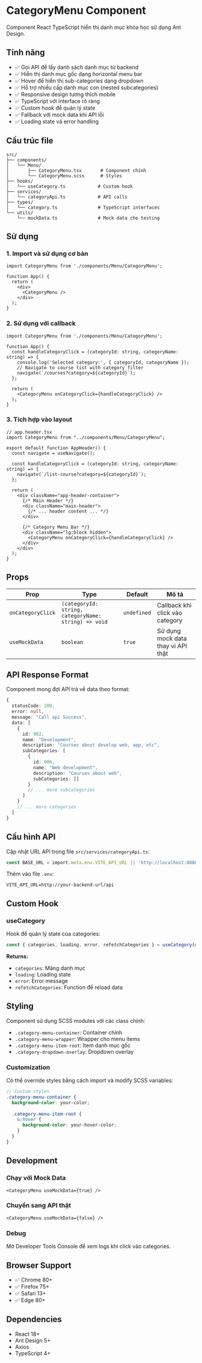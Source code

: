 # CategoryMenu Component

Component React TypeScript hiển thị danh mục khóa học sử dụng Ant Design.

## Tính năng

- ✅ Gọi API để lấy danh sách danh mục từ backend
- ✅ Hiển thị danh mục gốc dạng horizontal menu bar
- ✅ Hover để hiển thị sub-categories dạng dropdown
- ✅ Hỗ trợ nhiều cấp danh mục con (nested subcategories)
- ✅ Responsive design tương thích mobile
- ✅ TypeScript với interface rõ ràng
- ✅ Custom hook để quản lý state
- ✅ Fallback với mock data khi API lỗi
- ✅ Loading state và error handling

## Cấu trúc file

```
src/
├── components/
│   └── Menu/
│       ├── CategoryMenu.tsx       # Component chính
│       └── CategoryMenu.scss      # Styles
├── hooks/
│   └── useCategory.ts            # Custom hook
├── services/
│   └── categoryApi.ts            # API calls
├── types/
│   └── category.ts               # TypeScript interfaces
└── utils/
    └── mockData.ts               # Mock data cho testing
```

## Sử dụng

### 1. Import và sử dụng cơ bản

```tsx
import CategoryMenu from './components/Menu/CategoryMenu';

function App() {
  return (
    <div>
      <CategoryMenu />
    </div>
  );
}
```

### 2. Sử dụng với callback

```tsx
import CategoryMenu from './components/Menu/CategoryMenu';

function App() {
  const handleCategoryClick = (categoryId: string, categoryName: string) => {
    console.log('Selected category:', { categoryId, categoryName });
    // Navigate to course list with category filter
    navigate(`/courses?category=${categoryId}`);
  };

  return (
    <CategoryMenu onCategoryClick={handleCategoryClick} />
  );
}
```

### 3. Tích hợp vào layout

```tsx
// app.header.tsx
import CategoryMenu from "../components/Menu/CategoryMenu";

export default function AppHeader() {
  const navigate = useNavigate();
  
  const handleCategoryClick = (categoryId: string, categoryName: string) => {
    navigate(`/list-course?category=${categoryId}`);
  };

  return (
    <div className="app-header-container">
      {/* Main Header */}
      <div className="main-header">
        {/* ... header content ... */}
      </div>
      
      {/* Category Menu Bar */}
      <div className="lg:block hidden">
        <CategoryMenu onCategoryClick={handleCategoryClick} />
      </div>
    </div>
  );
}
```

## Props

| Prop | Type | Default | Mô tả |
|------|------|---------|-------|
| `onCategoryClick` | `(categoryId: string, categoryName: string) => void` | `undefined` | Callback khi click vào category |
| `useMockData` | `boolean` | `true` | Sử dụng mock data thay vì API thật |

## API Response Format

Component mong đợi API trả về data theo format:

```typescript
{
  statusCode: 200,
  error: null,
  message: "Call api Success",
  data: [
    {
      id: 902,
      name: "Development",
      description: "Courses about develop web, app, etc",
      subCategories: [
        {
          id: 906,
          name: "Web development", 
          description: "Courses about web",
          subCategories: []
        }
        // ... more subcategories
      ]
    }
    // ... more categories
  ]
}
```

## Cấu hình API

Cập nhật URL API trong file `src/services/categoryApi.ts`:

```typescript
const BASE_URL = import.meta.env.VITE_API_URL || 'http://localhost:8080/api';
```

Thêm vào file `.env`:
```
VITE_API_URL=http://your-backend-url/api
```

## Custom Hook

### useCategory

Hook để quản lý state của categories:

```typescript
const { categories, loading, error, refetchCategories } = useCategory(useMockData);
```

**Returns:**
- `categories`: Mảng danh mục
- `loading`: Loading state
- `error`: Error message
- `refetchCategories`: Function để reload data

## Styling

Component sử dụng SCSS modules với các class chính:

- `.category-menu-container`: Container chính
- `.category-menu-wrapper`: Wrapper cho menu items
- `.category-menu-item-root`: Item danh mục gốc
- `.category-dropdown-overlay`: Dropdown overlay

### Customization

Có thể override styles bằng cách import và modify SCSS variables:

```scss
// Custom styles
.category-menu-container {
  background-color: your-color;
  
  .category-menu-item-root {
    &:hover {
      background-color: your-hover-color;
    }
  }
}
```

## Development

### Chạy với Mock Data

```tsx
<CategoryMenu useMockData={true} />
```

### Chuyển sang API thật

```tsx
<CategoryMenu useMockData={false} />
```

### Debug

Mở Developer Tools Console để xem logs khi click vào categories.

## Browser Support

- ✅ Chrome 80+
- ✅ Firefox 75+
- ✅ Safari 13+
- ✅ Edge 80+

## Dependencies

- React 18+
- Ant Design 5+
- Axios
- TypeScript 4+
